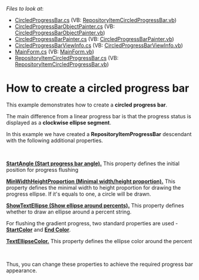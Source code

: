 <!-- default file list -->
*Files to look at*:

* [CircledProgressBar.cs](./CS/CircledProgressBar.cs) (VB: [RepositoryItemCircledProgressBar.vb](./VB/RepositoryItemCircledProgressBar.vb))
* [CircledProgressBarObjectPainter.cs](./CS/CircledProgressBarObjectPainter.cs) (VB: [CircledProgressBarObjectPainter.vb](./VB/CircledProgressBarObjectPainter.vb))
* [CircledProgressBarPainter.cs](./CS/CircledProgressBarPainter.cs) (VB: [CircledProgressBarPainter.vb](./VB/CircledProgressBarPainter.vb))
* [CircledProgressBarViewInfo.cs](./CS/CircledProgressBarViewInfo.cs) (VB: [CircledProgressBarViewInfo.vb](./VB/CircledProgressBarViewInfo.vb))
* [MainForm.cs](./CS/MainForm.cs) (VB: [MainForm.vb](./VB/MainForm.vb))
* [RepositoryItemCircledProgressBar.cs](./CS/RepositoryItemCircledProgressBar.cs) (VB: [RepositoryItemCircledProgressBar.vb](./VB/RepositoryItemCircledProgressBar.vb))
<!-- default file list end -->
# How to create a circled progress bar


<p>This example demonstrates how to create a <strong>circled progress bar</strong>. </p><p>The main difference from a linear progress bar is that the progress status is displayed as a <strong>clockwise ellipse segment</strong>.</p><p>In this example we have created a <strong>RepositoryItemProgressBar</strong> descendant with the following additional properties.</p><br />
<p><strong><u>StartAngle (Start progress bar angle).</u></strong> This property defines the initial position for progress flushing</p><p><strong><u>MinWidthHeightProportion (Minimal width/height proportion).</u></strong> This property defines the minimal width to height proportion for drawing the progress ellipse. If it's equals to one, a circle will be drawn.</p><p><strong><u>ShowTextEllipse (Show ellipse around percents).</u></strong> This property defines whether to draw an ellipse around a percent string.</p><p>For flushing the gradient progress, two standard properties are used - <strong><u>StartColor</u></strong> and <strong><u>End Color</u></strong>.</p><p><strong><u>TextEllipseColor.</u></strong> This property defines the ellipse color around the percent</p><br />
<p>Thus, you can change these properties to achieve the required progress bar appearance.</p><br />


<br/>


